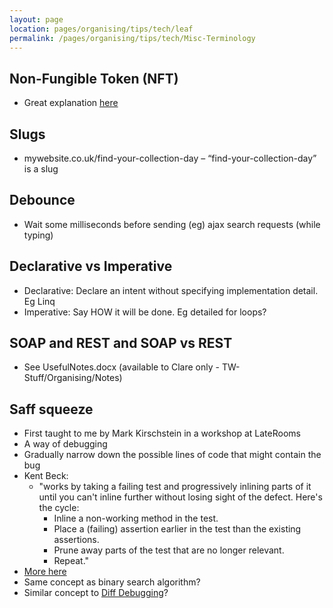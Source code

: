 ```yaml
---
layout: page
location: pages/organising/tips/tech/leaf
permalink: /pages/organising/tips/tech/Misc-Terminology
---
```


## Non-Fungible Token (NFT)

- Great explanation [here](https://www.theverge.com/22310188/nft-explainer-what-is-blockchain-crypto-art-faq)

## Slugs

- mywebsite.co.uk/find-your-collection-day – “find-your-collection-day” is a slug

## Debounce

- Wait some milliseconds before sending (eg) ajax search requests (while typing)

## Declarative vs Imperative

- Declarative: Declare an intent without specifying implementation detail. Eg Linq
- Imperative: Say HOW it will be done. Eg detailed for loops?

## SOAP and REST and SOAP vs REST

- See UsefulNotes.docx (available to Clare only - TW-Stuff/Organising/Notes)

## Saff squeeze

- First taught to me by Mark Kirschstein in a workshop at LateRooms
- A way of debugging
- Gradually narrow down the possible lines of code that might contain the bug
- Kent Beck: 
  - "works by taking a failing test and progressively inlining parts of it until you can't inline further without losing sight of the defect. Here's the cycle:
    - Inline a non-working method in the test.
    - Place a (failing) assertion earlier in the test than the existing assertions.
    - Prune away parts of the test that are no longer relevant.
    - Repeat."
- [More here](https://www.infoq.com/news/2008/11/beck-saff-squeeze/)
- Same concept as binary search algorithm?
- Similar concept to [Diff Debugging](https://martinfowler.com/bliki/DiffDebugging.html)?

